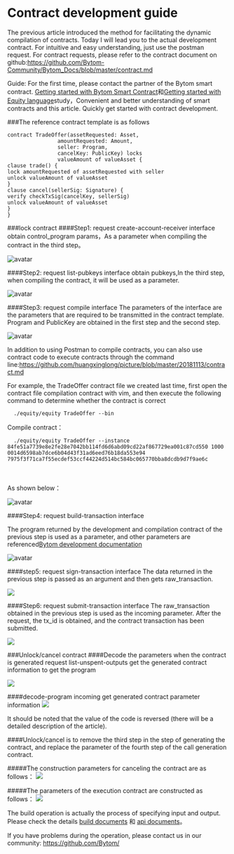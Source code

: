 # Contract development guide



The previous article introduced the method for facilitating the dynamic compilation of contracts. Today I will lead you to the actual development contract. For intuitive and easy understanding, just use the postman request. For contract requests, please refer to the contract document on github:<https://github.com/Bytom-Community/Bytom_Docs/blob/master/contract.md>

Guide: For the first time, please contact the partner of the Bytom smart contract. [Getting started with Bytom Smart Contract](https://bbs.bbug.org.cn/thread-26.htm)和[Getting started with Equity language](https://bbs.bbug.org.cn/thread-23.htm)study，Convenient and better understanding of smart contracts and this article. Quickly get started with contract development.

###The reference contract template is as follows

    contract TradeOffer(assetRequested: Asset,
                    amountRequested: Amount,
                    seller: Program,
                    cancelKey: PublicKey) locks      
                    valueAmount of valueAsset {
    clause trade() {
    lock amountRequested of assetRequested with seller
    unlock valueAmount of valueAsset
    }
    clause cancel(sellerSig: Signature) {
    verify checkTxSig(cancelKey, sellerSig)
    unlock valueAmount of valueAsset
    }
    }

###lock contract
####Step1: request create-account-receiver interface
obtain control_program params，As a parameter when compiling the contract in the third step。

![avatar](https://raw.githubusercontent.com/huangxinglong/picture/master/201811/15/create-account.png)


####Step2: request list-pubkeys interface
obtain pubkeys,In the third step, when compiling the contract, it will be used as a parameter.

![avatar](https://raw.githubusercontent.com/huangxinglong/picture/master/201811/15/list-pubkeys.png)


####Step3: request compile interface
The parameters of the interface are the parameters that are required to be transmitted in the contract template. Program and PublicKey are obtained in the first step and the second step.

![avatar](https://github.com/huangxinglong/picture/blob/master/201811/15/contact.png?raw=true)


In addition to using Postman to compile contracts, you can also use contract code to execute contracts through the command line:<https://github.com/huangxinglong/picture/blob/master/20181113/contract.md>

For example, the TradeOffer contract file we created last time, first open the contract file compilation contract with vim, and then execute the following command to determine whether the contract is correct

      ./equity/equity TradeOffer --bin

 Compile contract：

      ./equity/equity TradeOffer --instance 84fe51a7739e8e2fe28e7042bb114fd6d6abd09cd22af867729ea001c87cd550 1000 0014d6598ab7dce6b04d43f31ad6eed76b18da553e94 7975f3f71ca7f55ecdef53ccf44224d514bc584bc065770bba8dcdb9d7f9ae6c


​      
​      
As shown below：

 ![avatar](https://github.com/huangxinglong/picture/blob/master/201811/15/build_contract_termal.png?raw=true)



####Step4: request build-transaction interface

The program returned by the development and compilation contract of the previous step is used as a parameter, and other parameters are referenced[Bytom development documentation](https://docs.bytom.io/mydoc_rpc_call.cn)

![avatar](https://raw.githubusercontent.com/huangxinglong/picture/master/201811/15/build-transaction.png)

####step5: request sign-transaction interface
The data returned in the previous step is passed as an argument and then gets raw_transaction.

![](https://raw.githubusercontent.com/huangxinglong/picture/master/201811/15/sign-transaction.png)

####Step6: request submit-transaction interface
The raw_transaction obtained in the previous step is used as the incoming parameter. After the request, the tx_id is obtained, and the contract transaction has been submitted.

![](https://raw.githubusercontent.com/huangxinglong/picture/master/201811/15/submit-transaction.png)

###Unlock/cancel contract
####Decode the parameters when the contract is generated
request list-unspent-outputs get the generated contract information to get the program

![](https://raw.githubusercontent.com/huangxinglong/picture/master/201811/15/list-unspent-outputs.png)

####decode-program incoming get generated contract parameter information
![](https://raw.githubusercontent.com/huangxinglong/picture/master/201811/15/decode-program.png)

It should be noted that the value of the code is reversed (there will be a detailed description of the article).

####Unlock/cancel is to remove the third step in the step of generating the contract, and replace the parameter of the fourth step of the call generation contract.

#####The construction parameters for canceling the contract are as follows： 
![](https://github.com/huangxinglong/picture/raw/master/201811/15/cancel-contract-params.png)


#####The parameters of the execution contract are constructed as follows： 
![](https://raw.githubusercontent.com/huangxinglong/picture/master/201811/15/carry%20out%20contract.png)

The build operation is actually the process of specifying input and output. Please check the details [build documents](https://github.com/Bytom/bytom/wiki/Smart-Contract-Build)  和  [api documents](https://github.com/Bytom/bytom/wiki/API-Reference)。

If you have problems during the operation, please contact us in our community: <https://github.com/Bytom/>
